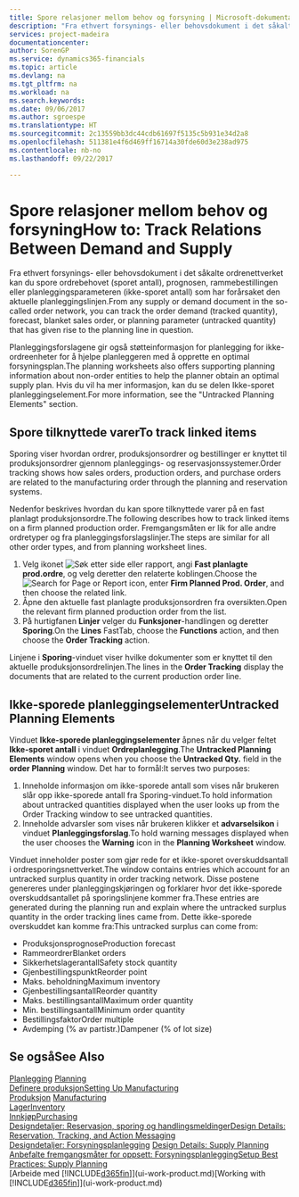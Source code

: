 ```yaml
---
title: Spore relasjoner mellom behov og forsyning | Microsoft-dokumentasjon
description: "Fra ethvert forsynings- eller behovsdokument i det såkalte ordrenettverket kan du spore ordrebehovet (sporet antall), prognosen, rammebestillingen eller planleggingsparameteren (ikke-sporet antall) som har forårsaket den aktuelle planleggingslinjen."
services: project-madeira
documentationcenter: 
author: SorenGP
ms.service: dynamics365-financials
ms.topic: article
ms.devlang: na
ms.tgt_pltfrm: na
ms.workload: na
ms.search.keywords: 
ms.date: 09/06/2017
ms.author: sgroespe
ms.translationtype: HT
ms.sourcegitcommit: 2c13559bb3dc44cdb61697f5135c5b931e34d2a8
ms.openlocfilehash: 511381e4f6d469ff16714a30fde60d3e238ad975
ms.contentlocale: nb-no
ms.lasthandoff: 09/22/2017

---
```

# <a name="how-to-track-relations-between-demand-and-supply"></a><span data-ttu-id="7ed15-103">Spore relasjoner mellom behov og forsyning</span><span class="sxs-lookup"><span data-stu-id="7ed15-103">How to: Track Relations Between Demand and Supply</span></span>
<span data-ttu-id="7ed15-104">Fra ethvert forsynings- eller behovsdokument i det såkalte ordrenettverket kan du spore ordrebehovet (sporet antall), prognosen, rammebestillingen eller planleggingsparameteren (ikke-sporet antall) som har forårsaket den aktuelle planleggingslinjen.</span><span class="sxs-lookup"><span data-stu-id="7ed15-104">From any supply or demand document in the so-called order network, you can track the order demand (tracked quantity), forecast, blanket sales order, or planning parameter (untracked quantity) that has given rise to the planning line in question.</span></span>

<span data-ttu-id="7ed15-105">Planleggingsforslagene gir også støtteinformasjon for planlegging for ikke-ordreenheter for å hjelpe planleggeren med å opprette en optimal forsyningsplan.</span><span class="sxs-lookup"><span data-stu-id="7ed15-105">The planning worksheets also offers supporting planning information about non-order entities to help the planner obtain an optimal supply plan.</span></span> <span data-ttu-id="7ed15-106">Hvis du vil ha mer informasjon, kan du se delen Ikke-sporet planleggingselement.</span><span class="sxs-lookup"><span data-stu-id="7ed15-106">For more information, see the "Untracked Planning Elements" section.</span></span>

## <a name="to-track-linked-items"></a><span data-ttu-id="7ed15-107">Spore tilknyttede varer</span><span class="sxs-lookup"><span data-stu-id="7ed15-107">To track linked items</span></span>
<span data-ttu-id="7ed15-108">Sporing viser hvordan ordrer, produksjonsordrer og bestillinger er knyttet til produksjonsordrer gjennom planleggings- og reservasjonssystemer.</span><span class="sxs-lookup"><span data-stu-id="7ed15-108">Order tracking shows how sales orders, production orders, and purchase orders are related to the manufacturing order through the planning and reservation systems.</span></span>

<span data-ttu-id="7ed15-109">Nedenfor beskrives hvordan du kan spore tilknyttede varer på en fast planlagt produksjonsordre.</span><span class="sxs-lookup"><span data-stu-id="7ed15-109">The following describes how to track linked items on a firm planned production order.</span></span> <span data-ttu-id="7ed15-110">Fremgangsmåten er lik for alle andre ordretyper og fra planleggingsforslagslinjer.</span><span class="sxs-lookup"><span data-stu-id="7ed15-110">The steps are similar for all other order types, and from planning worksheet lines.</span></span>

1. <span data-ttu-id="7ed15-111">Velg ikonet ![Søk etter side eller rapport](media/ui-search/search_small.png "Ikonet Søk etter side eller rapport"), angi **Fast planlagte prod.ordre**, og velg deretter den relaterte koblingen.</span><span class="sxs-lookup"><span data-stu-id="7ed15-111">Choose the ![Search for Page or Report](media/ui-search/search_small.png "Search for Page or Report icon") icon, enter **Firm Planned Prod. Order**, and then choose the related link.</span></span>
2. <span data-ttu-id="7ed15-112">Åpne den aktuelle fast planlagte produksjonsordren fra oversikten.</span><span class="sxs-lookup"><span data-stu-id="7ed15-112">Open the relevant firm planned production order from the list.</span></span>
3. <span data-ttu-id="7ed15-113">På hurtigfanen **Linjer** velger du **Funksjoner**-handlingen og deretter **Sporing**.</span><span class="sxs-lookup"><span data-stu-id="7ed15-113">On the **Lines** FastTab, choose the **Functions** action, and then choose the **Order Tracking** action.</span></span>

<span data-ttu-id="7ed15-114">Linjene i **Sporing**-vinduet viser hvilke dokumenter som er knyttet til den aktuelle produksjonsordrelinjen.</span><span class="sxs-lookup"><span data-stu-id="7ed15-114">The lines in the **Order Tracking** display the documents that are related to the current production order line.</span></span>

## <a name="untracked-planning-elements"></a><span data-ttu-id="7ed15-115">Ikke-sporede planleggingselementer</span><span class="sxs-lookup"><span data-stu-id="7ed15-115">Untracked Planning Elements</span></span>
<span data-ttu-id="7ed15-116">Vinduet **Ikke-sporede planleggingselementer** åpnes når du velger feltet **Ikke-sporet antall** i vinduet **Ordreplanlegging**.</span><span class="sxs-lookup"><span data-stu-id="7ed15-116">The **Untracked Planning Elements** window opens when you choose the **Untracked Qty.** field in the **order Planning** window.</span></span> <span data-ttu-id="7ed15-117">Det har to formål:</span><span class="sxs-lookup"><span data-stu-id="7ed15-117">It serves two purposes:</span></span>

1. <span data-ttu-id="7ed15-118">Inneholde informasjon om ikke-sporede antall som vises når brukeren slår opp ikke-sporede antall fra Sporing-vinduet.</span><span class="sxs-lookup"><span data-stu-id="7ed15-118">To hold information about untracked quantities displayed when the user looks up from the Order Tracking window to see untracked quantities.</span></span>
2. <span data-ttu-id="7ed15-119">Inneholde advarsler som vises når brukeren klikker et **advarselsikon** i vinduet **Planleggingsforslag**.</span><span class="sxs-lookup"><span data-stu-id="7ed15-119">To hold warning messages displayed when the user chooses the **Warning** icon in the **Planning Worksheet** window.</span></span>

<span data-ttu-id="7ed15-120">Vinduet inneholder poster som gjør rede for et ikke-sporet overskuddsantall i ordresporingsnettverket.</span><span class="sxs-lookup"><span data-stu-id="7ed15-120">The window contains entries which account for an untracked surplus quantity in order tracking network.</span></span> <span data-ttu-id="7ed15-121">Disse postene genereres under planleggingskjøringen og forklarer hvor det ikke-sporede overskuddsantallet på sporingslinjene kommer fra.</span><span class="sxs-lookup"><span data-stu-id="7ed15-121">These entries are generated during the planning run and explain where the untracked surplus quantity in the order tracking lines came from.</span></span> <span data-ttu-id="7ed15-122">Dette ikke-sporede overskuddet kan komme fra:</span><span class="sxs-lookup"><span data-stu-id="7ed15-122">This untracked surplus can come from:</span></span>

- <span data-ttu-id="7ed15-123">Produksjonsprognose</span><span class="sxs-lookup"><span data-stu-id="7ed15-123">Production forecast</span></span>
- <span data-ttu-id="7ed15-124">Rammeordrer</span><span class="sxs-lookup"><span data-stu-id="7ed15-124">Blanket orders</span></span>
- <span data-ttu-id="7ed15-125">Sikkerhetslagerantall</span><span class="sxs-lookup"><span data-stu-id="7ed15-125">Safety stock quantity</span></span>
- <span data-ttu-id="7ed15-126">Gjenbestillingspunkt</span><span class="sxs-lookup"><span data-stu-id="7ed15-126">Reorder point</span></span>
- <span data-ttu-id="7ed15-127">Maks. beholdning</span><span class="sxs-lookup"><span data-stu-id="7ed15-127">Maximum inventory</span></span>
- <span data-ttu-id="7ed15-128">Gjenbestillingsantall</span><span class="sxs-lookup"><span data-stu-id="7ed15-128">Reorder quantity</span></span>
- <span data-ttu-id="7ed15-129">Maks. bestillingsantall</span><span class="sxs-lookup"><span data-stu-id="7ed15-129">Maximum order quantity</span></span>
- <span data-ttu-id="7ed15-130">Min. bestillingsantall</span><span class="sxs-lookup"><span data-stu-id="7ed15-130">Minimum order quantity</span></span>
- <span data-ttu-id="7ed15-131">Bestillingsfaktor</span><span class="sxs-lookup"><span data-stu-id="7ed15-131">Order multiple</span></span>
- <span data-ttu-id="7ed15-132">Avdemping (% av partistr.)</span><span class="sxs-lookup"><span data-stu-id="7ed15-132">Dampener (% of lot size)</span></span>

## <a name="see-also"></a><span data-ttu-id="7ed15-133">Se også</span><span class="sxs-lookup"><span data-stu-id="7ed15-133">See Also</span></span>  
<span data-ttu-id="7ed15-134">[Planlegging](production-planning.md) </span><span class="sxs-lookup"><span data-stu-id="7ed15-134">[Planning](production-planning.md) </span></span>  
[<span data-ttu-id="7ed15-135">Definere produksjon</span><span class="sxs-lookup"><span data-stu-id="7ed15-135">Setting Up Manufacturing</span></span>](production-configure-production-processes.md)  
<span data-ttu-id="7ed15-136">[Produksjon](production-manage-manufacturing.md)  </span><span class="sxs-lookup"><span data-stu-id="7ed15-136">[Manufacturing](production-manage-manufacturing.md)  </span></span>  
[<span data-ttu-id="7ed15-137">Lager</span><span class="sxs-lookup"><span data-stu-id="7ed15-137">Inventory</span></span>](inventory-manage-inventory.md)  
[<span data-ttu-id="7ed15-138">Innkjøp</span><span class="sxs-lookup"><span data-stu-id="7ed15-138">Purchasing</span></span>](purchasing-manage-purchasing.md)  
[<span data-ttu-id="7ed15-139">Designdetaljer: Reservasjon, sporing og handlingsmeldinger</span><span class="sxs-lookup"><span data-stu-id="7ed15-139">Design Details: Reservation, Tracking, and Action Messaging</span></span>](design-details-reservation-order-tracking-and-action-messaging.md)  
<span data-ttu-id="7ed15-140">[Designdetaljer: Forsyningsplanlegging](design-details-supply-planning.md) </span><span class="sxs-lookup"><span data-stu-id="7ed15-140">[Design Details: Supply Planning](design-details-supply-planning.md) </span></span>  
[<span data-ttu-id="7ed15-141">Anbefalte fremgangsmåter for oppsett: Forsyningsplanlegging</span><span class="sxs-lookup"><span data-stu-id="7ed15-141">Setup Best Practices: Supply Planning</span></span>](setup-best-practices-supply-planning.md)  
<span data-ttu-id="7ed15-142">[Arbeide med [!INCLUDE[d365fin](includes/d365fin_md.md)]](ui-work-product.md)</span><span class="sxs-lookup"><span data-stu-id="7ed15-142">[Working with [!INCLUDE[d365fin](includes/d365fin_md.md)]](ui-work-product.md)</span></span>

